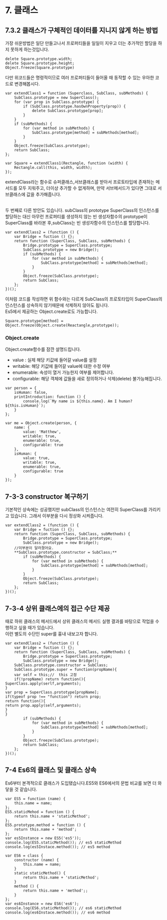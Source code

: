  # 7. 클래스
## 7.3.2 클래스가 구체적인 데이터를 지니지 않게 하는 방법
가장 쉬운방법은 일단 만들고나서 프로퍼티들을 일일이 지우고 더는 추가적인 할당을 하지 못하게 하는것입니다.
```tsx
delete Square.prototype.width;
delete Square.prototype.height;
Object.freeze(Square.prototype)
```
다만 위코드들은 명령적이므로 여러 프로퍼티들이 들어올 때 동작할 수 있는 우아한 코드로 변경해봅시다.
```tsx
var extendClass1 = function (Superclass, SubClass, subMethods) {
	SubClass.prototype = new SuperClass();
    for (var prop in SubClass.prototype) {
    	if (SubClass.prototype.hasOwnProperty(prop)) {
        	delete SubClass.prototype[prop];
        }
    }
	if (subMethods) {
		for (var method in subMethods) {
    		SubClass.prototype[method] = subMethods[method];
    	}
	}
	Object.freeze(SubClass.prototype);
	return SubClass;
};

var Square = extendClass1(Rectangle, function (width) {
	Rectangle.call(this, width, width);
});
```
extendClass라는 함수로 슈퍼클래스,서브클래스를 받아서 프로토타입에 존재하는 메서드를 모두 지워주고, 더이상 추가할 수 없게하며, 만약 서브메서드가 있다면 그대로 서브클래스에 값을 추가해줍니다.

<br>
두 번째로 다른 방안도 있습니다. subClass의 prototype SuperClass의 인스턴스를 할당하는 대신 아무런 프로퍼티를 생성하지 않는 빈 생성자함수의 prototype이 SuperClass를 바라본 후,subClass는 빈 생성자함수의 인스턴스를 할당합니다.
<br>

```tsx
var extendClass2 = (function () {
	var Bridge = fuction () {};
    return function (SuperClass, SubClass, subMethods) {
    	Bridge.prototype = SuperClass.prototype;
        SubClass.prototype = new Bridge();
        if (subMethods) {
        	for (var method in subMethods) {
            	SubClass.prototype[method] = subMethods[method];
            }
        }
        Object.freeze(SubClass.prototype);
        return SubClass;
    };
})();
```
이처럼 코드를 작성하면 위 함수와는 다르게 SubClass의 프로토타입이 SuperClass의 인스턴스를 상속하지 않기때문에 삭제하지 않아도 됩니다.
<br>
Es5에서 제공하는 Object.create로도 가능합니다.
```tsx
Square.prototype[method] = Object.freeze(Object.create(Reactangle,prototype));
```


### Object.create
Object.create함수를 잠깐 설명드립니다.<br>
- value : 실제 해당 키값에 들어갈 value를 설정
- writable: 해당 키값에 들어갈 value에 대한 수정 여부
- enumerable: 속성이 열거 가능한지 여부를 제어합니다.
- configurable: 해당 객체에 값들을 새로 정의하거나 삭제(delete) 불가능해집니다.
```tsx
var person = {
    isHuman: false,
    printIntroduction: function () {
        console.log(`My name is ${this.name}. Am I human? ${this.isHuman}`);
    }
};

var me = Object.create(person, {
    name: {
        value: 'Matthew',
        writable: true,
        enumerable: true,
        configurable: true
    },
    isHuman: {
        value: true,
        writable: true,
        enumerable: true,
        configurable: true
    }
});
```

## 7-3-3 constructor 복구하기
기본적인 상속에는 성공했지만 subClass의 인스턴스는 여전히 SuperClass를 가리키고 있습니다. 그래서 이부분을 다시 정상화 시켜줍니다.
```tsx
var extendClass2 = (function () {
	var Bridge = fuction () {};
    return function (SuperClass, SubClass, subMethods) {
    	Bridge.prototype = SuperClass.prototype;
        SubClass.prototype = new Bridge();
	//이부분이 달라졌어요.
	**SubClass.prototype.constructor = SubClass;**
        if (subMethods) {
        	for (var method in subMethods) {
            	SubClass.prototype[method] = subMethods[method];
            }
        }
        Object.freeze(SubClass.prototype);
        return SubClass;
    };
})();
```

## 7-3-4 상위 클래스에의 접근 수단 제공
때로 하위 클래스의 메서드에서 상위 클래스의 메서드 실행 결과를 바탕으로 작업을 수행하고 싶을 때가 있습니다.
<br>
이런 별도의 수단인 super를 흉내 내보고자 합니다.
```tsx
var extendClass2 = (function () {
	var Bridge = fuction () {};
    return function (SuperClass, SubClass, subMethods) {
    	Bridge.prototype = SuperClass.prototype;
        SubClass.prototype = new Bridge();
	SubClass.prototype.constructor = SubClass;
	SubClass.prototype.super = function(propName){
	var self = this;//  this 고정
	if(!propName) return function(){
SuperClass.apply(serlf,arguments);
}
var prop = SuperClass.prototype[propName];
if(typeof prop !== "function") return prop;
return function(){
return prop.apply(self,arguments);
}
}
        if (subMethods) {
        	for (var method in subMethods) {
            	SubClass.prototype[method] = subMethods[method];
            }
        }
        Object.freeze(SubClass.prototype);
        return SubClass;
    };
})();
```
## 7-4 Es6의 클래스 및 클래스 상속
Es6부터 본격적으로 클래스가 도입됐습니다.ES5와 ES6에서의 문법 비교를 보면 더 와닿을 것 같습니다.
```tsx
var ES5 = function (name) {
	this.name = name;
};
ES5.staticMehod = function () {
	return this.name + 'staticMethod';
};
ES5.prototype.method = function () {
	return this.name + 'method';
};
var es5Instance = new ES5('es5'));
console.log(ES5.staticMethod()); // es5 staticMethod
console.log(es5Instace.method()); // es5 method

var ES6 = class {
	constructor (name) {
    	this.name = name;
    }
    static staticMethod() {
    	return this.name + 'staticMethod';
    }
    method () {
    	return this.name + 'method';;
    }
};
var es6Instance = new ES6('es6');
console.log(ES6.staticMethod()); // es6 staticMethod
console.log(es6Instace.method()); // es6 method
```
